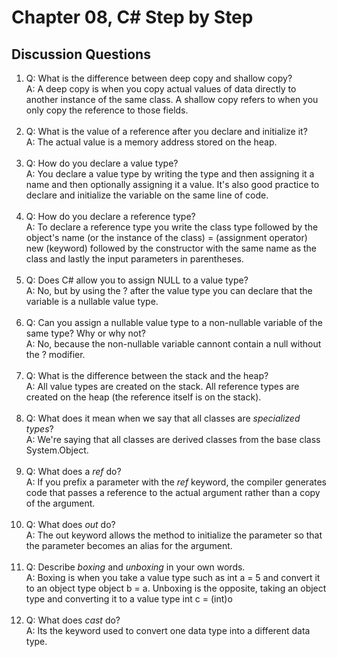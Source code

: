# Chapter 08, C# Step by Step

## Discussion Questions

1. Q: What is the difference between deep copy and shallow copy?  
   A: A deep copy is when you copy actual values of data directly to another instance of the same class. A shallow copy refers to when you only copy the reference to those fields.<br><br>
1. Q: What is the value of a reference after you declare and initialize it?  
   A: The actual value is a memory address stored on the heap.<br><br>
1. Q: How do you declare a value type?  
   A: You declare a value type by writing the type and then assigning it a name and then optionally assigning it a value. It's also good practice to declare and initialize the variable on the same line of code.<br><br>
1. Q: How do you declare a reference type?  
   A: To declare a reference type you write the class type followed by the object's name (or the instance of the class) = (assignment operator) new (keyword) followed by the constructor with the same name as the class and lastly the input parameters in parentheses.<br><br>
1. Q: Does C# allow you to assign NULL to a value type?  
   A: No, but by using the ? after the value type you can declare that the variable is a nullable value type. <br><br>
1. Q: Can you assign a nullable value type to a non-nullable variable of the same type? Why or why not?  
   A: No, because the non-nullable variable cannont contain a null without the ? modifier.<br><br>
1. Q: What is the difference between the stack and the heap?  
   A: All value types are created on the stack. All reference types are created on the heap (the reference itself is on the stack).<br><br>
1. Q: What does it mean when we say that all classes are *specialized types*?  
   A: We're saying that all classes are derived classes from the base class System.Object.<br><br>
1. Q: What does a *ref* do?  
   A: If you prefix a parameter with the *ref* keyword, the compiler generates code that passes a reference to the actual argument rather than a copy of the argument.<br><br>
1. Q: What does *out* do?  
   A: The out keyword allows the method to initialize the parameter so that the parameter becomes an alias for the argument.<br><br>
1. Q: Describe *boxing* and *unboxing* in your own words.  
   A: Boxing is when you take a value type such as int a = 5 and convert it to an object type object b = a. Unboxing is the opposite, taking an object type and converting it to a value type int c = (int)o <br><br>
1. Q: What does *cast* do?  
   A: Its the keyword used to convert one data type into a different data type.<br><br>
